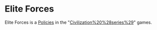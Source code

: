 # Elite Forces

Elite Forces is a [Policies](policy) in the "[Civilization%20%28series%29](Civilization)" games.
